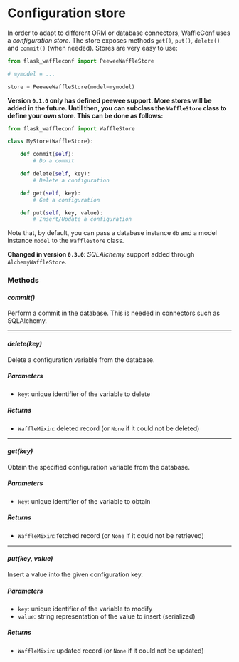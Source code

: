 # Configuration store

In order to adapt to different ORM or database connectors, WaffleConf uses
a *configuration store*. The store exposes methods `get()`, `put()`, `delete()`
and `commit()` (when needed). Stores are very easy to use:

```python
from flask_waffleconf import PeeweeWaffleStore

# mymodel = ...

store = PeeweeWaffleStore(model=mymodel)
```

**Version `0.1.0` only has defined peewee support. More stores will be added in
the future. Until then, you can subclass the `WaffleStore` class to define your
own store. This can be done as follows:**

```python
from flask_waffleconf import WaffleStore

class MyStore(WaffleStore):

    def commit(self):
        # Do a commit

    def delete(self, key):
        # Delete a configuration

    def get(self, key):
        # Get a configuration

    def put(self, key, value):
        # Insert/Update a configuration
```

Note that, by default, you can pass a database instance `db` and a model
instance `model` to the `WaffleStore` class.

**Changed in version `0.3.0`**: *SQLAlchemy* support added through
`AlchemyWaffleStore`.

### Methods

#### ***commit()***

Perform a commit in the database. This is needed in connectors such as
SQLAlchemy.

---

#### ***delete(key)***

Delete a configuration variable from the database.

##### Parameters

- `key`: unique identifier of the variable to delete

##### Returns

- `WaffleMixin`: deleted record (or `None` if it could not be deleted)

---

#### ***get(key)***

Obtain the specified configuration variable from the database.

##### Parameters

- `key`: unique identifier of the variable to obtain

##### Returns

- `WaffleMixin`: fetched record (or `None` if it could not be retrieved)

---

#### ***put(key, value)***

Insert a value into the given configuration key.

##### Parameters

- `key`: unique identifier of the variable to modify
- `value`: string representation of the value to insert (serialized)

##### Returns

- `WaffleMixin`: updated record (or `None` if it could not be updated)
